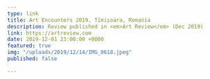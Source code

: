 ```yaml
---
type: link
title: Art Encounters 2019, Timișoara, Romania
description: Review published in <em>Art Review</em> (Dec 2019)
link: https://artreview.com
date: 2019-12-01 23:00:00 +0000
featured: true
img: "/uploads/2019/12/14/IMG_0618.jpeg"
published: false

---
```


